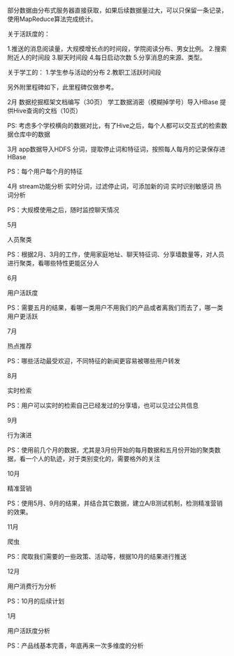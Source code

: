 部分数据由分布式服务器直接获取，如果后续数据量过大，可以只保留一条记录，使用MapReduce算法完成统计。

关于活跃度的：

1.推送的消息阅读量，大规模增长点的时间段，学院阅读分布、男女比例。
2.搜索附近人的时间段
3.聊天时间段
4.每日启动次数
5.分享消息的来源、类型。


关于学工的：
1.学生参与活动的分布
2.教职工活跃时间段

另外附里程碑如下，此里程碑仅做参考。

2月
数据挖掘框架文档编写（30页）
学工数据消密（模糊掉学号）导入HBase
提供Hive查询的文档（10页）

PS: 考虑多个学校横向的数据对比，有了Hive之后，每个人都可以交互式的检索数据仓库中的数据

3月
app数据导入HDFS
分词，提取停止词和特征词，按照每人每月的记录保存进HBase

PS：每个用户每个月的特征

4月
stream功能分析
实时分词，过滤停止词，可添加新的词
实时识别敏感词
热词分析

PS：大规模使用之后，随时监控聊天情况

5月

人员聚类

PS：根据2月、3月的工作，使用家庭地址、聊天特征词、分享墙数量等，对人员进行聚类，看哪些特性更能区分人

6月

用户活跃度

PS：需要五月的结果，看哪一类用户不用我们的产品或者离我们而去了，哪一类用户更活跃

7月

热点推荐

PS：哪些活动最受欢迎，不同特征的新闻更容易被哪些用户转发

8月

实时检索

PS：用户可以实时的检索自己已经发过的分享墙，也可以见过公共信息

9月

行为演进

PS：使用前几个月的数据，尤其是3月份开始的每月数据和五月份开始的聚类数据，看一个人的轨迹，对于类别变化的，需要格外的关注

10月

精准营销

PS：使用5月、9月的结果，并结合其它数据，建立A/B测试机制，检测精准营销的效果。

11月

爬虫

PS：爬取我们需要的一些政策、活动等，根据10月的结果进行推送

12月

用户消费行为分析

PS：10月的后续计划

1月

用户活跃度分析

PS：产品线基本完善，年底再来一次多维度的分析
